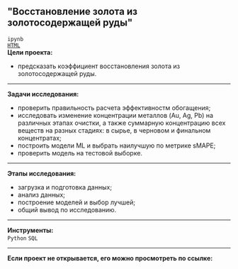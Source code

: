 ## "Восстановление золота из золотосодержащей руды"
`ipynb`  
[`HTML`](https://github.com/mike2023-ml)  
**Цели проекта:**
- предсказать коэффициент восстановления золота из золотосодержащей руды.

***

**Задачи исследования:**  
- проверить правильность расчета эффективностм обогащения;
- исследовать изменение концентрации металлов (Au, Ag, Pb) на различных этапах очистки, а также суммарную концентрацию всех веществ на разных стадиях: в сырье, в черновом и финальном концентратах;
- построить модели ML и выбрать наилучшую по метрике sMAPE;
- проверить модель на тестовой выборке.
    
***
    
**Этапы исследования:** 
- загрузка и подготовка данных;
- анализ данных;
- построение моделей и выбор лучшей;
- общий вывод по исследованию.
    
***
    
**Инструменты:**  
`Python` `SQL`

***

**Если проект не открывается, его можно просмотреть по ссылке:**  
    
</div>
